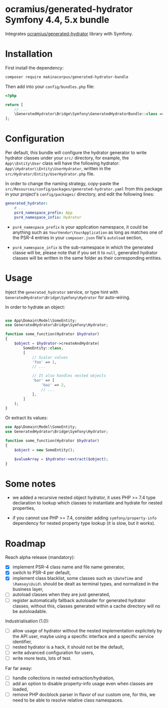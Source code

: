 # ocramius/generated-hydrator Symfony 4.4, 5.x bundle

Integrates [ocramius/generated-hydrator](https://github.com/Ocramius/GeneratedHydrator)
library with Symfony.


# Installation

First install the dependency:

```sh
composer require makinacorpus/generated-hydrator-bundle
```

Then add into your `config/bundles.php` file:

```php
<?php

return [
    // ...
    \GeneratedHydrator\Bridge\Symfony\GeneratedHydratorBundle::class => ['all' => true],
];
```


# Configuration

Per default, this bundle will configure the hydrator generator to write
hydrator classes under your `src/` directory, for example, the  `App\\Entity\User`
class will have the following hydrator: `App\\Hydrator\\Entity\UserHydrator`,
written in the `src/Hydrator/Entity/UserHydrator.php` file.

In order to change the naming strategy, copy-paste the
`src/Resources/config/packages/generated-hydrator.yaml` from this package in your
project's `config/packages/` directory, and edit the following lines:

```yaml
generated_hydrator:
    # ...
    psr4_namespace_prefix: App
    psr4_namespace_infix: Hydrator
```

 - `psr4_namespace_prefix` is your application namespace, it could be anything
   such as `YourVendor\YourApplication` as long as matches one of the PSR-4 entries
   in your `composer.json` file's `autoload` section,

 - `psr4_namespace_infix` is the sub-namespace in which the generated classe will
   be, please note that if you set it to `null`, generated hydrator classes will
   be written in the same folder as their corresponding entities.


# Usage

Inject the `generated_hydrator` service, or type hint with
`GeneratedHydrator\Bridge\Symfony\Hydrator` for auto-wiring.

In order to hydrate an object:

```php

use App\Domain\Model\SomeEntity;
use GeneratedHydrator\Bridge\Symfony\Hydrator;

function some_function(Hydrator $hydrator)
{
    $object = $hydrator->createAndHydrate(
        SomeEntity::class,
        [
            // Scalar values
            'foo' => 1,
            // ...

            // It also handles nested objects
            'bar' => [
                'baz' => 2,
                // ...
            ],
        ]
    );
}
```

Or extract its values:

```php
use App\Domain\Model\SomeEntity;
use GeneratedHydrator\Bridge\Symfony\Hydrator;

function some_function(Hydrator $hydrator)
{
    $object = new SomeEntity();

    $valueArray = $hydrator->extract($object);
}
```


# Some notes

 - we added a recursive nested object hydrator, it uses PHP >= 7.4 type declaration
   to lookup which classes to instantiate and hydrate for nested properties,

 - if you cannot use PHP >= 7.4, consider adding `symfony/property-info` dependency
   for nested property type lookup (it is slow, but it works).


# Roadmap

Reach alpha release (mandatory):

 - [x] implement PSR-4 class name and file name generator,
 - [x] switch to PSR-4 per default,
 - [x] implement class blacklist, some classes such as `\DateTime` and `\Ramsey\Uuid\`
   should be dealt as terminal types, and normalized in the business layer,
 - [ ] autoload classes when they are just generated,
 - [ ] register automatically fallback autoloader for generated hydrator classes,
   without this, classes generated within a cache directory will no be autoloadable.

Industrialisation (1.0):

 - [ ] allow usage of hydrator without the nested implementation explicitely by the
   API user, maybe using a specific interface and a specific service identifier,
 - [ ] nested hydrator is a hack, it should not be the default,
 - [ ] write advanced configuration for users,
 - [ ] write more tests, lots of test.

Far far away:

 - [ ] handle collections in nested extraction/hydration,
 - [ ] add an option to disable property-info usage even when classes are loaded,
 - [ ] remove PHP docblock parser in flavor of our custom one, for this, we need
   to be able to resolve relative class namespaces.
